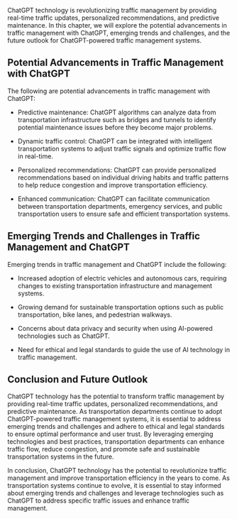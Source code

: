 
ChatGPT technology is revolutionizing traffic management by providing real-time traffic updates, personalized recommendations, and predictive maintenance. In this chapter, we will explore the potential advancements in traffic management with ChatGPT, emerging trends and challenges, and the future outlook for ChatGPT-powered traffic management systems.

Potential Advancements in Traffic Management with ChatGPT
---------------------------------------------------------

The following are potential advancements in traffic management with ChatGPT:

* Predictive maintenance: ChatGPT algorithms can analyze data from transportation infrastructure such as bridges and tunnels to identify potential maintenance issues before they become major problems.

* Dynamic traffic control: ChatGPT can be integrated with intelligent transportation systems to adjust traffic signals and optimize traffic flow in real-time.

* Personalized recommendations: ChatGPT can provide personalized recommendations based on individual driving habits and traffic patterns to help reduce congestion and improve transportation efficiency.

* Enhanced communication: ChatGPT can facilitate communication between transportation departments, emergency services, and public transportation users to ensure safe and efficient transportation systems.

Emerging Trends and Challenges in Traffic Management and ChatGPT
----------------------------------------------------------------

Emerging trends in traffic management and ChatGPT include the following:

* Increased adoption of electric vehicles and autonomous cars, requiring changes to existing transportation infrastructure and management systems.

* Growing demand for sustainable transportation options such as public transportation, bike lanes, and pedestrian walkways.

* Concerns about data privacy and security when using AI-powered technologies such as ChatGPT.

* Need for ethical and legal standards to guide the use of AI technology in traffic management.

Conclusion and Future Outlook
-----------------------------

ChatGPT technology has the potential to transform traffic management by providing real-time traffic updates, personalized recommendations, and predictive maintenance. As transportation departments continue to adopt ChatGPT-powered traffic management systems, it is essential to address emerging trends and challenges and adhere to ethical and legal standards to ensure optimal performance and user trust. By leveraging emerging technologies and best practices, transportation departments can enhance traffic flow, reduce congestion, and promote safe and sustainable transportation systems in the future.

In conclusion, ChatGPT technology has the potential to revolutionize traffic management and improve transportation efficiency in the years to come. As transportation systems continue to evolve, it is essential to stay informed about emerging trends and challenges and leverage technologies such as ChatGPT to address specific traffic issues and enhance traffic management.
